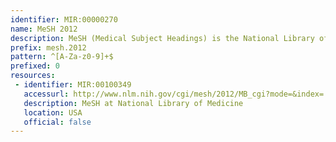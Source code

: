 ```yaml
---
identifier: MIR:00000270
name: MeSH 2012
description: MeSH (Medical Subject Headings) is the National Library of Medicine's controlled vocabulary thesaurus. It consists of sets of terms naming descriptors in a hierarchical structure that permits searching at various levels of specificity. This thesaurus is used by NLM for indexing articles from biomedical journals, cataloging of books, documents, etc. This collection references MeSH terms published in 2012.
prefix: mesh.2012
pattern: ^[A-Za-z0-9]+$
prefixed: 0
resources:
 - identifier: MIR:00100349
   accessurl: http://www.nlm.nih.gov/cgi/mesh/2012/MB_cgi?mode=&index=
   description: MeSH at National Library of Medicine
   location: USA
   official: false
---
```

